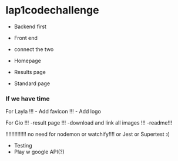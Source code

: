 # lap1codechallenge





- Backend first


- Front end
- connect the two







- Homepage
- Results page
- Standard page 






### If we have time

For Layla
!!! - Add favicon
!!! - Add logo


For Gio
!!! -result page
!!! -download and link all images
!!! -readme!!!

!!!!!!!!!!!!!! no need for nodemon or watchify!!!! or Jest or Supertest :(






- Testing 
- Play w google API(?)


